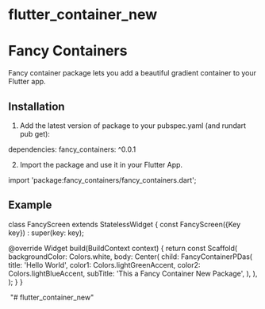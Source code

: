 # flutter_container_new

# Fancy Containers

Fancy container package lets you add a beautiful gradient container to your Flutter app.

## Installation

1. Add the latest version of package to your pubspec.yaml (and rundart pub get):

dependencies:
 fancy_containers: ^0.0.1

2. Import the package and use it in your Flutter App.

import 'package:fancy_containers/fancy_containers.dart';

## Example


class FancyScreen extends StatelessWidget {
  const FancyScreen({Key key}) : super(key: key);

  @override
  Widget build(BuildContext context) {
    return const Scaffold(
      backgroundColor: Colors.white,
      body: Center(
        child: FancyContainerPDas(
          title: 'Hello World',
          color1: Colors.lightGreenAccent,
          color2: Colors.lightBlueAccent,
          subTitle: 'This a Fancy Container New Package',
        ),
      ),
    );
  }
}

<td>
    <tr>
        <img src="https://user-images.githubusercontent.com/53579386/126896556-911d4778-04cd-49bf-b32a-01a6eb3b0155.jpeg" alt="">
    </tr>
</td>"# flutter_container_new" 
